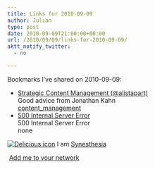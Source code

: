 ```yaml
---
title: Links for 2010-09-09
author: Julian
type: post
date: 2010-09-09T21:00:00+00:00
url: /2010/09/09/links-for-2010-09-09/
aktt_notify_twitter:
  - no

---
```

Bookmarks I&#8217;ve shared on 2010-09-09:

  * [Strategic Content Management (@alistapart)][1]  
    Good advice from Jonathan Kahn  
    [content_management][2] 
  * [500 Internal Server Error][3]  
    500 Internal Server Error  
    none

<p class="deliciouslink">
  <a href="http://del.icio.us/synesthesia" title="See all my bookmarks on del.icio.us"><img src="https://www.synesthesia.co.uk/images/deliciousicon.jpg" alt="Delicious icon" /></a>&nbsp;I am <a href="http://del.icio.us/synesthesia" title="See all my bookmarks on del.icio.us">Synesthesia</a>
</p>

<p class="deliciouslink">
  <a href="http://del.icio.us/network?add=synesthesia" title="Add me to your del.icio.us network"><img src="https://www.synesthesia.co.uk/images/add.gif" alt="" /></a>&nbsp;<a href="http://del.icio.us/network?add=synesthesia" title="Add me to your del.icio.us network">Add me to your network</a>
</p>

 [1]: http://julianelve.amplify.com/2010/09/09/strategic-content-management-alistapart
 [2]: http://delicious.com/synesthesia/content_management
 [3]: http://feeds.delicious.com/v2/rss/synesthesia